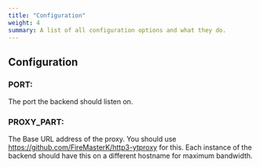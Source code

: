 ```yaml
---
title: "Configuration"
weight: 4
summary: A list of all configuration options and what they do.
---
```


## Configuration

### PORT:

The port the backend should listen on.

### PROXY_PART:

The Base URL address of the proxy. You should use https://github.com/FireMasterK/http3-ytproxy for this. Each instance of the backend should have this on a different hostname for maximum bandwidth.
